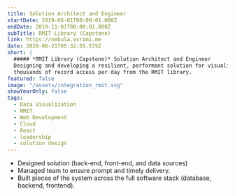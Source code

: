 ```yaml
---
title: Solution Architect and Engineer
startDate: 2019-06-01T00:00:01.000Z
endDate: 2019-11-01T00:00:01.000Z
subTitle: RMIT Library (Capstone)
link: https://nebula.avrami.me
date: 2020-06-21T05:32:55.575Z
short: |
  ##### *RMIT Library (Capstone)* Solution Architect and Engineer
  Designing and developing a resilient, performant solution for visualizing
  thousands of record access per day from the RMIT library.
featured: false
image: "/assets/integration_rmit.svg"
showYearOnly: false
tags:
  - Data Visualization
  - RMIT
  - Web Development
  - Cloud
  - React
  - leadership
  - solution design
---
```

- Designed solution (back-end, front-end, and data sources)
- Managed team to ensure prompt and timely delivery.
- Built pieces of the system across the full software stack (database, backend, frontend).
